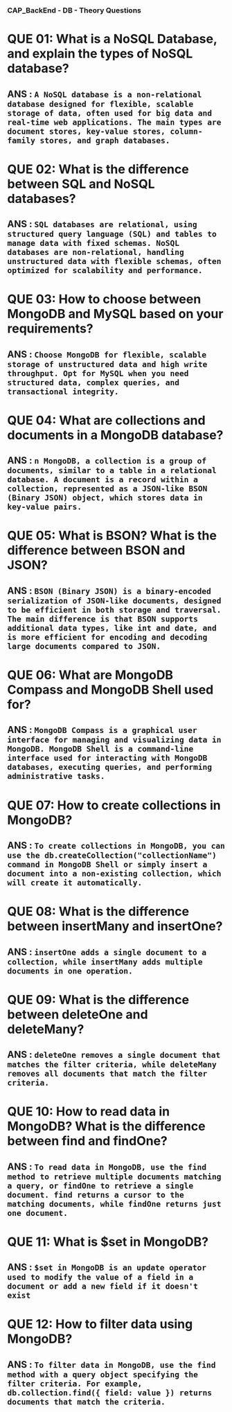  ###  CAP_BackEnd - DB - Theory Questions

# QUE 01: What is a NoSQL Database, and explain the types of NoSQL database?
## ANS : `A NoSQL database is a non-relational database designed for flexible, scalable storage of data, often used for big data and real-time web applications. The main types are document stores, key-value stores, column-family stores, and graph databases.`

# QUE 02: What is the difference between SQL and NoSQL databases?
## ANS : `SQL databases are relational, using structured query language (SQL) and tables to manage data with fixed schemas. NoSQL databases are non-relational, handling unstructured data with flexible schemas, often optimized for scalability and performance.`

# QUE 03: How to choose between MongoDB and MySQL based on your requirements?
## ANS : `Choose MongoDB for flexible, scalable storage of unstructured data and high write throughput. Opt for MySQL when you need structured data, complex queries, and transactional integrity.`

# QUE 04: What are collections and documents in a MongoDB database?
## ANS : `n MongoDB, a collection is a group of documents, similar to a table in a relational database. A document is a record within a collection, represented as a JSON-like BSON (Binary JSON) object, which stores data in key-value pairs.`

# QUE 05: What is BSON? What is the difference between BSON and JSON?
## ANS : `BSON (Binary JSON) is a binary-encoded serialization of JSON-like documents, designed to be efficient in both storage and traversal. The main difference is that BSON supports additional data types, like int and date, and is more efficient for encoding and decoding large documents compared to JSON.`

# QUE 06: What are MongoDB Compass and MongoDB Shell used for?
## ANS : `MongoDB Compass is a graphical user interface for managing and visualizing data in MongoDB. MongoDB Shell is a command-line interface used for interacting with MongoDB databases, executing queries, and performing administrative tasks.`

# QUE 07: How to create collections in MongoDB?
## ANS : `To create collections in MongoDB, you can use the db.createCollection("collectionName") command in MongoDB Shell or simply insert a document into a non-existing collection, which will create it automatically.`

# QUE 08: What is the difference between insertMany and insertOne?
## ANS : `insertOne adds a single document to a collection, while insertMany adds multiple documents in one operation.`

# QUE 09: What is the difference between deleteOne and deleteMany?
## ANS : `deleteOne removes a single document that matches the filter criteria, while deleteMany removes all documents that match the filter criteria.`

# QUE 10: How to read data in MongoDB? What is the difference between find and findOne?
## ANS : `To read data in MongoDB, use the find method to retrieve multiple documents matching a query, or findOne to retrieve a single document. find returns a cursor to the matching documents, while findOne returns just one document.`

# QUE 11: What is $set in MongoDB?
## ANS : `$set in MongoDB is an update operator used to modify the value of a field in a document or add a new field if it doesn't exist`

# QUE 12: How to filter data using MongoDB?
## ANS : `To filter data in MongoDB, use the find method with a query object specifying the filter criteria. For example, db.collection.find({ field: value }) returns documents that match the criteria.`